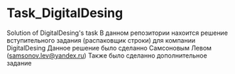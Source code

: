 # Task_DigitalDesing
Solution of DigitalDesing's task
В данном репозитории нахоится решение вступительного задания (распаковщик строки) для компании DigitalDesing
Данное решение было сделанно Самсоновым Левом (samsonov.lev@yandex.ru)
Также было сделанно дополнительное задание

